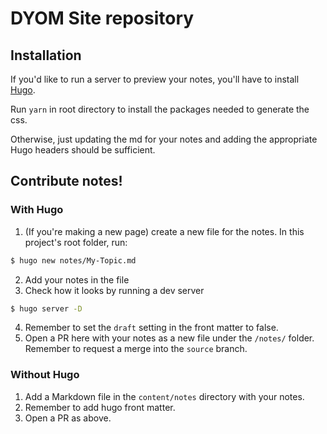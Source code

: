 # DYOM Site repository

## Installation
If you'd like to run a server to preview your notes, you'll have
to install [Hugo](https://gohugo.io).

Run `yarn` in root directory to install the packages needed to generate the css.

Otherwise, just updating the md for your notes and adding the
appropriate Hugo headers should be sufficient.



## Contribute notes!
### With Hugo
1. (If you're making a new page) create a new file for the notes.
   In this project's root folder, run:

```bash
$ hugo new notes/My-Topic.md
```

2. Add your notes in the file
3. Check how it looks by running a dev server

```bash
$ hugo server -D
```

4. Remember to set the `draft` setting in the front matter to false.
5. Open a PR here with your notes as a new file under the `/notes/`
   folder. Remember to request a merge into the `source` branch.

### Without Hugo
1. Add a Markdown file in the `content/notes` directory with your
   notes.
2. Remember to add hugo front matter.
3. Open a PR as above.

